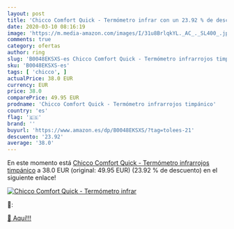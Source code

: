 ```yaml
---
layout: post
title: 'Chicco Comfort Quick - Termómetro infrar con un 23.92 % de descuento'
date: 2020-03-10 08:16:19
image: 'https://m.media-amazon.com/images/I/31u8BrlqkYL._AC_._SL400_.jpg'
comments: true
category: ofertas
author: ring
slug: 'B0048EKSXS-es Chicco Comfort Quick - Termómetro infrarrojos timpánico'
sku: 'B0048EKSXS-es'
tags: [ 'chicco', ]
actualPrice: 38.0 EUR
currency: EUR
price: 38.0
comparePrice: 49.95 EUR
prodname: 'Chicco Comfort Quick - Termómetro infrarrojos timpánico'
country: 'es'
flag: '🇪🇸'
brand: ''
buyurl: 'https://www.amazon.es/dp/B0048EKSXS/?tag=tolees-21'
descuento: '23.92'
average: '38.0'
---
```


En este momento está [Chicco Comfort Quick - Termómetro infrarrojos timpánico](https://www.amazon.es/dp/B0048EKSXS/?tag=tolees-21) a 38.0 EUR (original: 49.95 EUR) (23.92 %  de descuento) en el siguiente enlace!

[![Chicco Comfort Quick - Termómetro infrar](https://m.media-amazon.com/images/I/31u8BrlqkYL._AC_._SL400_.jpg)](https://www.amazon.es/dp/B0048EKSXS/?tag=tolees-21)

🔎:


[🛒 Aquí!!!](https://www.amazon.es/dp/B0048EKSXS/?tag=tolees-21)
